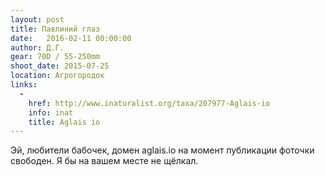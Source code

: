 ```yaml
---
layout: post
title: Павлиний глаз
date:   2016-02-11 00:00:00
author: Д.Г.
gear: 70D / 55-250mm
shoot_date: 2015-07-25
location: Агрогородок
links:
  -
    href: http://www.inaturalist.org/taxa/207977-Aglais-io
    info: inat
    title: Aglais io
---
```


Эй, любители бабочек, домен aglais.io на момент публикации фоточки свободен. Я бы на вашем месте не щёлкал.
